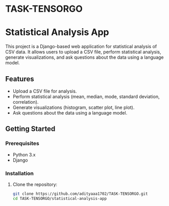 # TASK-TENSORGO
# Statistical Analysis App

This project is a Django-based web application for statistical analysis of CSV data. It allows users to upload a CSV file, perform statistical analysis, generate visualizations, and ask questions about the data using a language model.

## Features

- Upload a CSV file for analysis.
- Perform statistical analysis (mean, median, mode, standard deviation, correlation).
- Generate visualizations (histogram, scatter plot, line plot).
- Ask questions about the data using a language model.

## Getting Started

### Prerequisites

- Python 3.x
- Django

### Installation

1. Clone the repository:
   ```bash
   git clone https://github.com/adityaaa1702/TASK-TENSORGO.git
   cd TASK-TENSORGO/statistical-analysis-app

